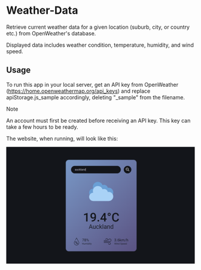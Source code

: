 # Weather-Data

Retrieve current weather data for a given location (suburb, city, or country etc.) from OpenWeather's database.

Displayed data includes weather condition, temperature, humidity, and wind speed.


## Usage
To run this app in your local server, get an API key from OpenWeather (https://home.openweathermap.org/api_keys) and replace apiStorage.js_sample accordingly, deleting "_sample" from the filename.

> [!NOTE]
> An account must first be created before receiving an API key. This key can take a few hours to be ready.

The website, when running, will look like this:

![Screenshot of page](/images/screenshot.png?raw=true)